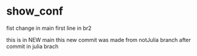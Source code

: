# show_conf

fist change in main
first line in br2

this is in NEW main
this new commit was made from notJulia branch after commit in julia brach
